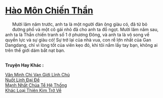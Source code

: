 <a href="https://truyentiki.com/hao-mon-chien-than.33628/" title="Hào Môn Chiến Thần"><h1>Hào Môn Chiến Thần</h1></a><div style="display:table"><img align="right" style="float: left; padding: 10px;" src="https://truyentiki.com/images/story/200x260/33628.jpg" alt="">Mười lăm năm trước, anh ta là một người đàn ông giàu có, đã từ bỏ đường phố và một cô gái nhỏ đã cho anh ta đồ ngọt. Mười lăm năm sau, anh ta là Thần chiến tranh số 1 ở phương Đông, và anh ta là vô song về quyền lực và sự giàu có! Sự trở lại của nhà vua, con rể lớn nhất của Gan Dangdang, chỉ vì lòng tốt của viên kẹo đó, khi tôi nắm lấy tay bạn, không ai trên thế giới dám bắt nạt bạn.</div><p><br><b>Truyện Hay Khác :</b></p><a href="https://truyentiki.com/van-minh-chi-van-gioi-linh-chu.33627/" alt="Văn Minh Chi Vạn Giới Lĩnh Chủ">Văn Minh Chi Vạn Giới Lĩnh Chủ</a><br/><a href="https://github.com/nownovels/top500/tree/master/truyenhay/33749/" alt="Nuốt Linh Đại Đế">Nuốt Linh Đại Đế</a><br/><a href="https://github.com/nownovels/top500/tree/master/truyenhay/33949/" alt="Mạnh Nhất Chúa Tể Hệ Thống">Mạnh Nhất Chúa Tể Hệ Thống</a><br/><a href="https://github.com/nownovels/top500/tree/master/truyenhay/33746/" alt="Khác Loại Thiên Kim Trở Về">Khác Loại Thiên Kim Trở Về</a><br/>